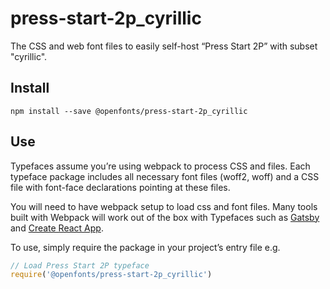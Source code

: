 
# press-start-2p_cyrillic

The CSS and web font files to easily self-host “Press Start 2P” with subset "cyrillic".

## Install

`npm install --save @openfonts/press-start-2p_cyrillic`

## Use

Typefaces assume you’re using webpack to process CSS and files. Each typeface
package includes all necessary font files (woff2, woff) and a CSS file with
font-face declarations pointing at these files.

You will need to have webpack setup to load css and font files. Many tools built
with Webpack will work out of the box with Typefaces such as [Gatsby](https://github.com/gatsbyjs/gatsby)
and [Create React App](https://github.com/facebookincubator/create-react-app).

To use, simply require the package in your project’s entry file e.g.

```javascript
// Load Press Start 2P typeface
require('@openfonts/press-start-2p_cyrillic')
```
